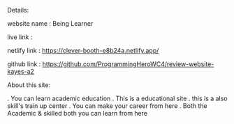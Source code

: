 Details:

website name : Being Learner

live link : 

netlify link : https://clever-booth-e8b24a.netlify.app/

github link : https://github.com/ProgrammingHeroWC4/review-website-kayes-a2

About this site:

. You can learn academic education 
. This is a educational site
. this is a also skill's train up center
. You can make your career from here 
. Both the Academic & skilled both you can learn from  here